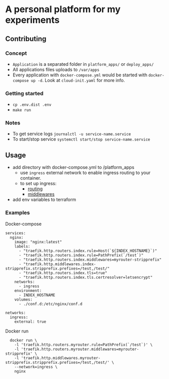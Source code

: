 # A personal platform for my experiments

## Contributing

### Concept

- `Application` is a separated folder in `platform_apps/` or `deploy_apps/`
- All applications files uploads to `/var/apps`
- Every application with `docker-compose.yml` would be started with `docker-compose up -d`.
Look at `cloud-init.yaml` for more info.

### Getting started

- `cp .env.dist .env`
- `make run`

### Notes

- To get service logs `journalctl -u service-name.service`
- To start/stop service `systemctl start/stop service-name.service`

## Usage

- add directory with docker-compose.yml to /platform_apps
  - use `ingress` external network to enable ingress routing to your container.
  - to set up ingress:
    - [routing](https://doc.traefik.io/traefik/routing/providers/docker/)
    - [middlewares](https://doc.traefik.io/traefik/middlewares/overview/)
- add env variables to terraform

### Examples

Docker-compose

```
services:
  nginx:
    image: "nginx:latest"
    labels:
      - "traefik.http.routers.index.rule=Host(`${INDEX_HOSTNAME}`)"
      - "traefik.http.routers.index.rule=PathPrefix(`/test`)"
      - "traefik.http.routers.index.middlewares=myrouter-stripprefix"
      - "traefik.http.middlewares.index-stripprefix.stripprefix.prefixes=/test,/test/"
      - "traefik.http.routers.index.tls=true"
      - "traefik.http.routers.index.tls.certresolver=letsencrypt"
    networks:
      - ingress
    environment:
      - INDEX_HOSTNAME
    volumes:
      - ./conf.d:/etc/nginx/conf.d

networks:
  ingress:
    external: true
```

Docker run

```
  docker run \
    -l 'traefik.http.routers.myrouter.rule=PathPrefix(`/test`)' \
    -l 'traefik.http.routers.myrouter.middlewares=myrouter-stripprefix' \
    -l 'traefik.http.middlewares.myrouter-stripprefix.stripprefix.prefixes=/test,/test/' \
    --network=ingress \
    nginx
```
